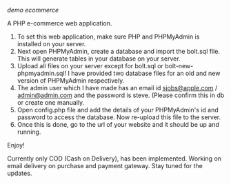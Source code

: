 *demo ecommerce*

A PHP e-commerce web application.

1. To set this web application, make sure PHP and PHPMyAdmin is installed on your server.
2. Next open PHPMyAdmin, create a database and import the bolt.sql file. This will generate tables in your database on your server.
3. Upload all files on your server except for bolt.sql or bolt-new-phpmyadmin.sql! I have provided two database files for an old and new version of PHPMyAdmin respectively.
4. The admin user which I have made has an email id sjobs@apple.com / admin@admin.com and the password is steve. (Please confirm this in db or create one manually.
5. Open config.php file and add the details of your PHPMyAdmin's id and password to access the database. Now re-upload this file to the server.
6. Once this is done, go to the url of your website and it should be up and running.

Enjoy!

Currently only COD (Cash on Delivery), has been implemented. Working on email delivery on purchase and payment gateway. Stay tuned for the updates.
